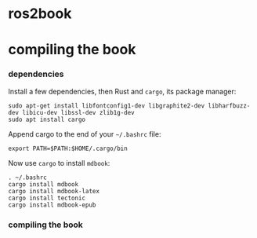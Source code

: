 # ros2book

# compiling the book

### dependencies

Install a few dependencies, then Rust and `cargo`, its package manager:
```
sudo apt-get install libfontconfig1-dev libgraphite2-dev libharfbuzz-dev libicu-dev libssl-dev zlib1g-dev
sudo apt install cargo
```

Append cargo to the end of your `~/.bashrc` file:
```
export PATH=$PATH:$HOME/.cargo/bin
```

Now use `cargo` to install `mdbook`:
```
. ~/.bashrc
cargo install mdbook
cargo install mdbook-latex
cargo install tectonic
cargo install mdbook-epub
```

### compiling the book
